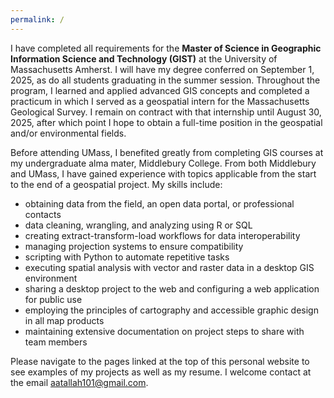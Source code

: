 ```yaml
---
permalink: /
---
```


<script data-goatcounter="https://andy-gis-portfolio.goatcounter.com/count"
        async src="//gc.zgo.at/count.js"></script>

I have completed all requirements for the **Master of Science in Geographic Information Science and Technology (GIST)** at the University of Massachusetts Amherst. I will have my degree conferred on September 1, 2025, as do all students graduating in the summer session. Throughout the program, I learned and applied advanced GIS concepts and completed a practicum in which I served as a geospatial intern for the Massachusetts Geological Survey. I remain on contract with that internship until August 30, 2025, after which point I hope to obtain a full-time position in the geospatial and/or environmental fields.

Before attending UMass, I benefited greatly from completing GIS courses at my undergraduate alma mater, Middlebury College. From both Middlebury and UMass, I have gained experience with topics applicable from the start to the end of a geospatial project. My skills include:
* obtaining data from the field, an open data portal, or professional contacts
* data cleaning, wrangling, and analyzing using R or SQL
* creating extract-transform-load workflows for data interoperability
* managing projection systems to ensure compatibility
* scripting with Python to automate repetitive tasks
* executing spatial analysis with vector and raster data in a desktop GIS environment
* sharing a desktop project to the web and configuring a web application for public use
* employing the principles of cartography and accessible graphic design in all map products
* maintaining extensive documentation on project steps to share with team members

Please navigate to the pages linked at the top of this personal website to see examples of my projects as well as my resume. I welcome contact at the email [aatallah101@gmail.com](mailto:aatallah101@gmail.com). 

